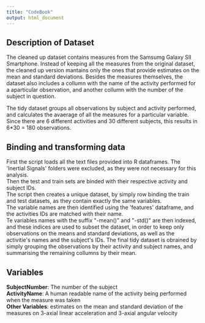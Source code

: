 ```yaml
---
title: "CodeBook"
output: html_document
---
```


## Description of Dataset
The cleaned up dataset contains measures from the Samsumg Galaxy SII Smartphone.
Instead of keeping all the measures from the original dataset, the cleaned up version mantains only the ones that provide estimates on the mean and standard deviations.
Besides the measures themselves, the dataset also includes a collumn with the name of the activity performed for a aparticular observation, and another collumn with the number of the subject in question.

The tidy dataset groups all observations by subject and activity performed, and calculates the avaerage of all the measures for a particular variable. Since there are 6 different activities and 30 different subjects, this results in 6*30 = 180 observations.

## Binding and transforming data
First the script loads all the text files provided into R dataframes. The 'Inertial Signals' folders were excluded, as they were not necessary for this analysis.  
Then the test and train sets are binded with their respective activity and subject IDs.  
The script then creates a unique dataset, by simply row binding the train and test datasets, as they contain exactly the same variables.  
The variable names are then identified using the 'features' dataframe, and the activities IDs are matched with their name.  
Te variables names with the suffix "-mean()" and "-std()" are then indexed, and these indices are used to subset the dataset, in order to keep only observations on the means and standard deviations, as well as the activitie's names and the subject's IDs.
The final tidy dataset is obrained by simply grouping the observations by their activity and subject names, and summarising the remaining collumns by their mean.

## Variables
__SubjectNumber__: The number of the subject   
__ActivityName__: A human readable name of the activity being performed when the measure was taken   
__Other Variables__: estimates on the mean and standard deviation of the measures on 3-axial linear acceleration and 3-axial angular velocity
